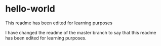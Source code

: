 # hello-world
This readme has been edited for learning purposes

I have changed the readme of the master branch to say that this readme has been edited for learning purposes.
